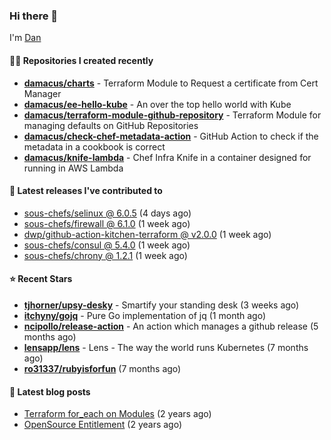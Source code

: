 

### Hi there 👋

I'm [Dan](https://medium.com/@dan.m.webb)

#### 👨‍💻 Repositories I created recently
- **[damacus/charts](https://github.com/damacus/charts)** - Terraform Module to Request a certificate from Cert Manager
- **[damacus/ee-hello-kube](https://github.com/damacus/ee-hello-kube)** - An over the top hello world with Kube
- **[damacus/terraform-module-github-repository](https://github.com/damacus/terraform-module-github-repository)** - Terraform Module for managing defaults on GitHub Repositories
- **[damacus/check-chef-metadata-action](https://github.com/damacus/check-chef-metadata-action)** - GitHub Action to check if the metadata in a cookbook is correct
- **[damacus/knife-lambda](https://github.com/damacus/knife-lambda)** - Chef Infra Knife in a container designed for running in AWS Lambda

#### 🚀 Latest releases I've contributed to


- [sous-chefs/selinux @ 6.0.5](https://github.com/sous-chefs/selinux/releases/tag/6.0.5) (4 days ago)
- [sous-chefs/firewall @ 6.1.0](https://github.com/sous-chefs/firewall/releases/tag/6.1.0) (1 week ago)
- [dwp/github-action-kitchen-terraform @ v2.0.0](https://github.com/dwp/github-action-kitchen-terraform/releases/tag/v2.0.0) (1 week ago)
- [sous-chefs/consul @ 5.4.0](https://github.com/sous-chefs/consul/releases/tag/5.4.0) (1 week ago)
- [sous-chefs/chrony @ 1.2.1](https://github.com/sous-chefs/chrony/releases/tag/1.2.1) (1 week ago)

#### ⭐ Recent Stars


- **[tjhorner/upsy-desky](https://github.com/tjhorner/upsy-desky)** - Smartify your standing desk (3 weeks ago)
- **[itchyny/gojq](https://github.com/itchyny/gojq)** - Pure Go implementation of jq (1 month ago)
- **[ncipollo/release-action](https://github.com/ncipollo/release-action)** - An action which manages a github release (5 months ago)
- **[lensapp/lens](https://github.com/lensapp/lens)** - Lens - The way the world runs Kubernetes (7 months ago)
- **[ro31337/rubyisforfun](https://github.com/ro31337/rubyisforfun)** (7 months ago)

#### 📄 Latest blog posts
- [Terraform for_each on Modules](https://medium.com/@dan.m.webb/terraform-for-each-on-modules-bcf17c97e9ff?source=rss-bbba9c670f6e------2) (2 years ago)
- [OpenSource Entitlement](https://medium.com/@dan.m.webb/opensource-entitlement-f4584a035063?source=rss-bbba9c670f6e------2) (2 years ago)

